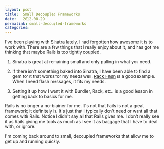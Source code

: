 ```yaml
---
layout: post
title:  Small Decoupled Frameworks
date:   2012-08-29
permalink: small-decoupled-frameworks
categories:
---
```


I've been playing with [Sinatra](http://www.sinatrarb.com/) lately. I had forgotten how awesome it is to work with. There are a few things that I really enjoy about it, and has got me thinking that maybe Rails is too tightly coupled.

1) Sinatra is great at remaining small and only pulling in what you need.

2) If there isn't something baked into Sinatra, I have been able to find a gem for it that works for my needs well. [Rack Flash](https://github.com/nakajima/rack-flash) is a good example. When I need flash messages, it fits my needs.

3) Setting it up how I want it with  Bundler, Rack, etc.. is a good lesson in getting back to basics for me.

Rails is no longer a no-brainer for me. It's not that Rails is not a great framework; it definitely is. It's just that I typically don't need or want all that comes with Rails. Notice I didn't say all that Rails gives me. I don't really see it as Rails giving me tools as much as I see it as baggage that I have to deal with, or ignore.

I'm coming back around to small, decoupled frameworks that allow me to get up and running quickly.


